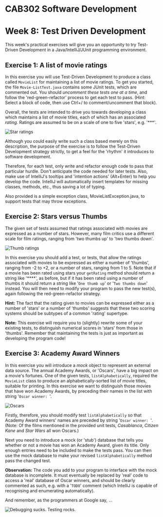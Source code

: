 CAB302 Software Development
===========================

# Week 8: Test Driven Development

This week's practical exercises will give you an opportunity to try Test-Driven Development in a Java/IntelliJ/JUnit programming environment.

## Exercise 1: A list of movie ratings

In this exercise you will use Test-Driven Development to produce a class called `MovieList` for maintaining a list of
movie ratings. To get you started, the file `Movie-ListTest.java` contains some JUnit tests, which are commented out.
You should *uncomment these tests one at a time*, and follow the 'red-green-refactor' process to get each test to pass.
(Hint: Select a block of code, then use Ctrl+/ to comment/uncomment that block).

Overall, the tests are intended to drive you towards developing a class which maintains a list of movie titles, each of
which has an associated *rating*. Ratings are assumed to be on a scale of one to five 'stars', e.g. '***'.

![](imgs/stars.png "Star ratings")

Although you could easily write such a class based merely on this description, the purpose of the exercise is to follow
the Test-Driven Development strategy strictly, to get a feel for the 'rhythm' it introduces to software development.

Therefore, for each test, only write and refactor enough code to pass that particular hurdle. Don't anticipate the code
needed for later tests. Also, make use of IntelliJ's tooltips and 'intention actions' (Alt+Enter) to help you develop the code. IntelliJ
will automatically insert templates for missing classes, methods, etc., thus saving a lot of typing.

Also provided is a simple exception class, MovieListException.java, to support
tests that may throw exceptions.

## Exercise 2: Stars versus Thumbs

The given set of tests assumed that ratings associated with movies are expressed as a number of stars. However, many
film critics use a different scale for film ratings, ranging from 'two thumbs up' to 'two thumbs down'.

![](imgs/thumbs.png "Thumb ratings")

In this exercise you should add a test, or tests, that allow the ratings associated with movies to be expressed as
either a number of 'thumbs', ranging from -2 to +2, or a number of stars, ranging from 1 to 5. Note that if a movie has
been rated using stars your `getRating` method should return a string like '****', as before, but if it has been rated
using a number of thumbs it should return a string like '`One thumb up`' or '`Two thumbs down`' instead. You will then
need to modify your program to pass the new test(s), again following the red-green-refactor strategy.

**Hint:** The fact that the rating given to movies can be expressed either as a number of 'stars' or a number of 'thumbs'
suggests that these two scoring systems should be subtypes of a common 'rating' supertype.

**Note:** This exercise will require you to (slightly) rewrite some of your existing tests, to distinguish numerical
scores in 'stars' from those in 'thumbs'. Remember that maintaining the tests is just as important as developing the
program code!

## Exercise 3: Academy Award Winners

In this exercise you will introduce a *mock* object to represent an external data source.
The annual Academy Awards, or 'Oscars', have a big impact on a movie's fortunes. One of the given tests,
`listAlphabetically`, required the `MovieList` class to produce an alphabetically-sorted list of movie titles,
suitable for printing. In this exercise we want to distinguish those movies that have won Academy Awards, by preceding
their names in the list with string '`Oscar winner: `'.

![](imgs/oscars.png "Oscars")

Firstly, therefore, you should modify test `listAlphabetically` so that Academy Award winners' names are preceded by
string '`Oscar winner: `'. (Note: Of the films mentioned in the provided unit tests, *Casablanca*, *Citizen Kane* and
*Star Wars* all won Oscars.)

Next you need to introduce a mock (or 'stub') database that tells you whether or not a movie has won an Academy Award,
given its title. Only enough entries need to be included to make the tests pass. You can then use the mock database to
make your revised `listAlphabetically` method pass the changed test.

**Observation:** The code you add to your program to interface with the mock database is incomplete. It must eventually
be replaced by 'real' code to access a 'real' database of Oscar winners, and should be clearly commented as such, e.g.
with a '`TODO`' comment (which IntelliJ is capable of recognising and enumerating automatically).

And remember, as the programmers at Google say, ...

![](imgs/bulbs.png "Debugging sucks. Testing rocks.")
